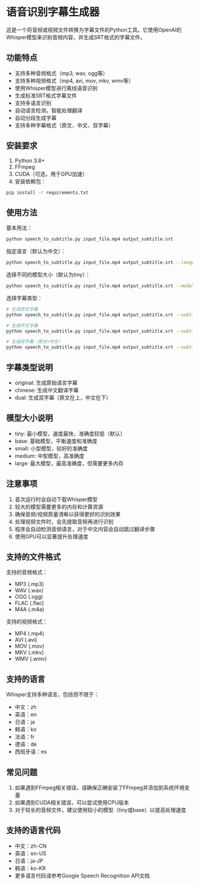 # 语音识别字幕生成器

这是一个将音频或视频文件转换为字幕文件的Python工具。它使用OpenAI的Whisper模型来识别音频内容，并生成SRT格式的字幕文件。

## 功能特点

- 支持多种音频格式（mp3, wav, ogg等）
- 支持多种视频格式（mp4, avi, mov, mkv, wmv等）
- 使用Whisper模型进行离线语音识别
- 生成标准SRT格式字幕文件
- 支持多语言识别
- 自动语言检测，智能处理翻译
- 自动分段生成字幕
- 支持多种字幕格式（原文、中文、双字幕）

## 安装要求

1. Python 3.8+
2. FFmpeg
3. CUDA（可选，用于GPU加速）
4. 安装依赖包：
```bash
pip install -r requirements.txt
```

## 使用方法

基本用法：
```bash
python speech_to_subtitle.py input_file.mp4 output_subtitle.srt
```

指定语言（默认为中文）：
```bash
python speech_to_subtitle.py input_file.mp4 output_subtitle.srt --language en
```

选择不同的模型大小（默认为tiny）：
```bash
python speech_to_subtitle.py input_file.mp4 output_subtitle.srt --model base
```

选择字幕类型：
```bash
# 生成原文字幕
python speech_to_subtitle.py input_file.mp4 output_subtitle.srt --subtitle-type original

# 生成中文字幕
python speech_to_subtitle.py input_file.mp4 output_subtitle.srt --subtitle-type chinese

# 生成双字幕（原文+中文）
python speech_to_subtitle.py input_file.mp4 output_subtitle.srt --subtitle-type dual
```

## 字幕类型说明

- original: 生成原始语言字幕
- chinese: 生成中文翻译字幕
- dual: 生成双字幕（原文在上，中文在下）

## 模型大小说明

- tiny: 最小模型，速度最快，准确度较低（默认）
- base: 基础模型，平衡速度和准确度
- small: 小型模型，较好的准确度
- medium: 中型模型，高准确度
- large: 最大模型，最高准确度，但需要更多内存

## 注意事项

1. 首次运行时会自动下载Whisper模型
2. 较大的模型需要更多的内存和计算资源
3. 确保音频/视频质量清晰以获得更好的识别效果
4. 处理视频文件时，会先提取音频再进行识别
5. 程序会自动检测音频语言，对于中文内容会自动跳过翻译步骤
6. 使用GPU可以显著提升处理速度

## 支持的文件格式

支持的音频格式：
- MP3 (.mp3)
- WAV (.wav)
- OGG (.ogg)
- FLAC (.flac)
- M4A (.m4a)

支持的视频格式：
- MP4 (.mp4)
- AVI (.avi)
- MOV (.mov)
- MKV (.mkv)
- WMV (.wmv)

## 支持的语言

Whisper支持多种语言，包括但不限于：
- 中文：zh
- 英语：en
- 日语：ja
- 韩语：ko
- 法语：fr
- 德语：de
- 西班牙语：es

## 常见问题

1. 如果遇到FFmpeg相关错误，请确保正确安装了FFmpeg并添加到系统环境变量
2. 如果遇到CUDA相关错误，可以尝试使用CPU版本
3. 对于较长的音频文件，建议使用较小的模型（tiny或base）以提高处理速度

## 支持的语言代码

- 中文：zh-CN
- 英语：en-US
- 日语：ja-JP
- 韩语：ko-KR
- 更多语言代码请参考Google Speech Recognition API文档 
